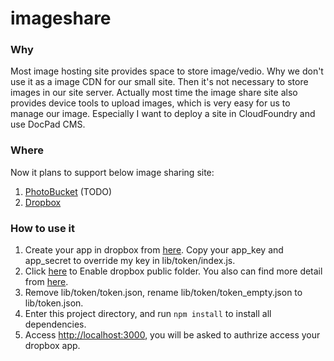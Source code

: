 imageshare
==========

### Why

Most image hosting site provides space to store image/vedio. Why we don't use it as a image CDN for our small site. Then it's not necessary to store images in our site server. Actually most time the image share site also provides device tools to upload images, which is very easy for us to manage our image. Especially I want to deploy a site in CloudFoundry and use DocPad CMS.

### Where

Now it plans to support below image sharing site:

1. [PhotoBucket](http://photobucket.com) (TODO)
2. [Dropbox](http://dropbox.com)

### How to use it
1. Create your app in dropbox from [here](https://www.dropbox.com/developers/apps). Copy your app_key and app_secret to override my key in lib/token/index.js.
2. Click [here](https://www.dropbox.com/enable_public_folder) to Enable dropbox public folder. You also can find more detail from [here](https://www.dropbox.com/help/16/en).
2. Remove lib/token/token.json, rename lib/token/token_empty.json to lib/token.json.
3. Enter this project directory, and run `npm install` to install all dependencies.
4. Access [http://localhost:3000](http://localhost:3000), you will be asked to authrize access your dropbox app.

